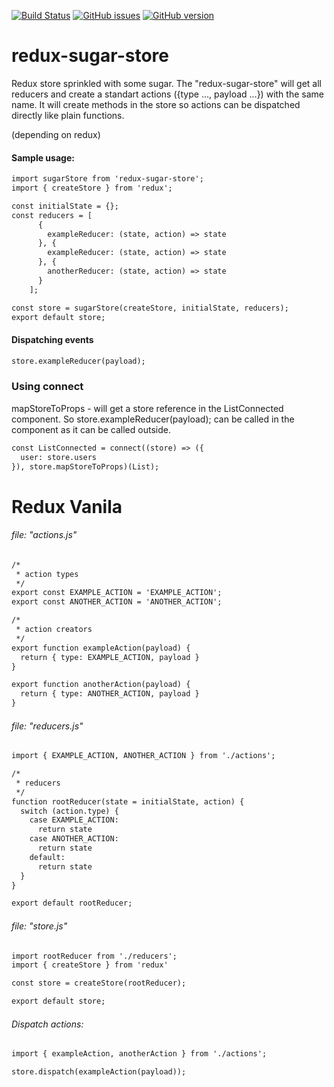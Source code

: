 [![Build Status](https://travis-ci.org/aleksandrenko/redux-sugar-store.svg?branch=master)](https://travis-ci.org/aleksandrenko/redux-sugar-store) [![GitHub issues](https://img.shields.io/github/issues/aleksandrenko/redux-sugar-store.svg)](https://github.com/aleksandrenko/redux-sugar-store/issues) [![GitHub version](https://badge.fury.io/gh/aleksandrenko%2Fredux-sugar-store.svg)](https://badge.fury.io/gh/aleksandrenko%2Fredux-sugar-store)

# redux-sugar-store
Redux store sprinkled with some sugar.
The "redux-sugar-store" will get all reducers and create a standart actions ({type ..., payload ...}) with the same name.
It will create methods in the store so actions can be dispatched directly like plain functions.

(depending on redux)

#### Sample usage:
``` html
import sugarStore from 'redux-sugar-store';
import { createStore } from 'redux';

const initialState = {};
const reducers = [
      {
        exampleReducer: (state, action) => state
      }, {
        exampleReducer: (state, action) => state
      }, {
        anotherReducer: (state, action) => state
      }
    ];

const store = sugarStore(createStore, initialState, reducers);
export default store;
```

#### Dispatching events

``` html
store.exampleReducer(payload);
```

### Using connect
mapStoreToProps - will get a store reference in the ListConnected component. So store.exampleReducer(payload); can be called in the component as it can be called outside.

``` html
const ListConnected = connect((store) => ({
  user: store.users
}), store.mapStoreToProps)(List);
```


# Redux Vanila

###### file: "actions.js"
``` html
/*
 * action types
 */
export const EXAMPLE_ACTION = 'EXAMPLE_ACTION';
export const ANOTHER_ACTION = 'ANOTHER_ACTION';

/*
 * action creators
 */
export function exampleAction(payload) {
  return { type: EXAMPLE_ACTION, payload }
}

export function anotherAction(payload) {
  return { type: ANOTHER_ACTION, payload }
}
```



###### file: "reducers.js"

``` html
import { EXAMPLE_ACTION, ANOTHER_ACTION } from './actions';

/*
 * reducers
 */
function rootReducer(state = initialState, action) {
  switch (action.type) {
    case EXAMPLE_ACTION:
      return state
    case ANOTHER_ACTION:
      return state
    default:
      return state
  }
}

export default rootReducer;
```

###### file: "store.js"

``` html
import rootReducer from './reducers';
import { createStore } from 'redux'

const store = createStore(rootReducer);

export default store;
```



###### Dispatch actions:

``` html
import { exampleAction, anotherAction } from './actions';

store.dispatch(exampleAction(payload));
```
